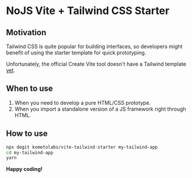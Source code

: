 NoJS Vite + Tailwind CSS Starter
====

## Motivation

Tailwind CSS is quite popular for building interfaces, so developers might benefit of using the starter template for quick prototyping.

Unfortunately, the official Create Vite tool doesn't have a Tailwind template [yet](https://github.com/vitejs/vite/pull/9304).

## When to use

1. When you need to develop a pure HTML/CSS prototype.
2. When you import a standalone version of a JS framework right through HTML.

## How to use

```bash
npx degit kometolabs/vite-tailwind-starter my-tailwind-app
cd my-tailwind-app
yarn
```

**Happy coding!**
